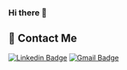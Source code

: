 ### Hi there 👋

## :calling: Contact Me

[![Linkedin Badge](https://img.shields.io/badge/-Follow_Me-blue?style=for-the-badge&logo=Linkedin&logoColor=white&link=https://www.linkedin.com/in/lucaoller///)](https://www.linkedin.com/in/lucaoller/) [![Gmail Badge](https://img.shields.io/badge/-ollerr67@gmail.com-d44638?style=for-the-badge&logo=Gmail&logoColor=white&link=mailto:ollerr67@gmail@gmail.com)](mailto:ollerr67@gmail.com)
